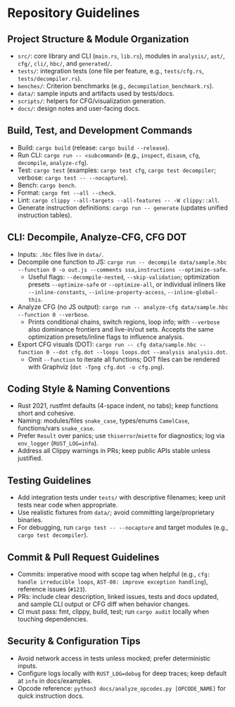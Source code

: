 # Repository Guidelines

## Project Structure & Module Organization
- `src/`: core library and CLI (`main.rs`, `lib.rs`), modules in `analysis/`, `ast/`, `cfg/`, `cli/`, `hbc/`, and `generated/`.
- `tests/`: integration tests (one file per feature, e.g., `tests/cfg.rs`, `tests/decompiler.rs`).
- `benches/`: Criterion benchmarks (e.g., `decompilation_benchmark.rs`).
- `data/`: sample inputs and artifacts used by tests/docs.
- `scripts/`: helpers for CFG/visualization generation.
- `docs/`: design notes and user-facing docs.

## Build, Test, and Development Commands
- Build: `cargo build` (release: `cargo build --release`).
- Run CLI: `cargo run -- <subcommand>` (e.g., `inspect`, `disasm`, `cfg`, `decompile`, `analyze-cfg`).
- Test: `cargo test` (examples: `cargo test cfg`, `cargo test decompiler`; verbose: `cargo test -- --nocapture`).
- Bench: `cargo bench`.
- Format: `cargo fmt --all --check`.
- Lint: `cargo clippy --all-targets --all-features -- -W clippy::all`.
- Generate instruction definitions: `cargo run -- generate` (updates unified instruction tables).

## CLI: Decompile, Analyze-CFG, CFG DOT
- Inputs: `.hbc` files live in `data/`.
- Decompile one function to JS: `cargo run -- decompile data/sample.hbc --function 0 -o out.js --comments ssa,instructions --optimize-safe`.
  - Useful flags: `--decompile-nested`, `--skip-validation`; optimization presets `--optimize-safe` or `--optimize-all`, or individual inliners like `--inline-constants`, `--inline-property-access`, `--inline-global-this`.
- Analyze CFG (no JS output): `cargo run -- analyze-cfg data/sample.hbc --function 0 --verbose`.
  - Prints conditional chains, switch regions, loop info; with `--verbose` also dominance frontiers and live-in/out sets. Accepts the same optimization presets/inline flags to influence analysis.
- Export CFG visuals (DOT): `cargo run -- cfg data/sample.hbc --function 0 --dot cfg.dot --loops loops.dot --analysis analysis.dot`.
  - Omit `--function` to iterate all functions; DOT files can be rendered with Graphviz (`dot -Tpng cfg.dot -o cfg.png`).

## Coding Style & Naming Conventions
- Rust 2021, rustfmt defaults (4-space indent, no tabs); keep functions short and cohesive.
- Naming: modules/files `snake_case`, types/enums `CamelCase`, functions/vars `snake_case`.
- Prefer `Result` over panics; use `thiserror`/`miette` for diagnostics; log via `env_logger` (`RUST_LOG=info`).
- Address all Clippy warnings in PRs; keep public APIs stable unless justified.

## Testing Guidelines
- Add integration tests under `tests/` with descriptive filenames; keep unit tests near code when appropriate.
- Use realistic fixtures from `data/`; avoid committing large/proprietary binaries.
- For debugging, run `cargo test -- --nocapture` and target modules (e.g., `cargo test decompiler`).

## Commit & Pull Request Guidelines
- Commits: imperative mood with scope tag when helpful (e.g., `cfg: handle irreducible loops`, `AST-08: improve exception handling`), reference issues (`#123`).
- PRs: include clear description, linked issues, tests and docs updated, and sample CLI output or CFG diff when behavior changes.
- CI must pass: fmt, clippy, build, test; run `cargo audit` locally when touching dependencies.

## Security & Configuration Tips
- Avoid network access in tests unless mocked; prefer deterministic inputs.
- Configure logs locally with `RUST_LOG=debug` for deep traces; keep default at `info` in docs/examples.
- Opcode reference: `python3 docs/analyze_opcodes.py [OPCODE_NAME]` for quick instruction docs.
